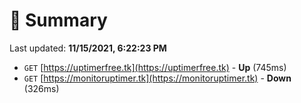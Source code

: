 # 📖 Summary
Last updated: **11/15/2021, 6:22:23 PM**

- `GET` [https://uptimerfree.tk](https://uptimerfree.tk) - **Up** (745ms)
- `GET` [https://monitoruptimer.tk](https://monitoruptimer.tk) - **Down** (326ms)
